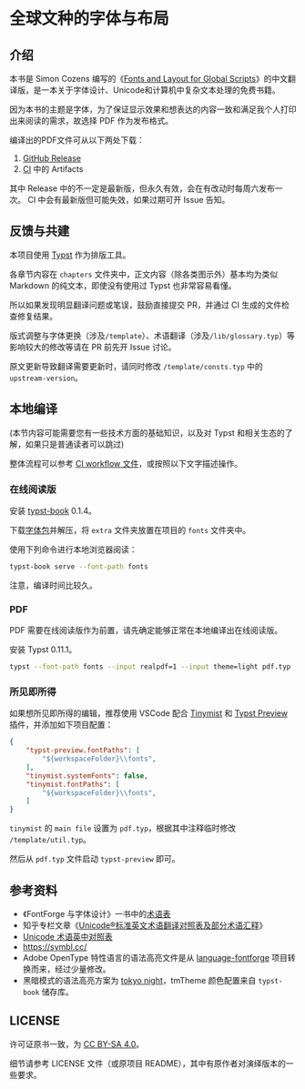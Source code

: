# 全球文种的字体与布局

## 介绍

本书是 Simon Cozens 编写的《[Fonts and Layout for Global Scripts](https://simoncozens.github.io/fonts-and-layout/)》的中文翻译版，是一本关于字体设计、Unicode和计算机中复杂文本处理的免费书籍。

因为本书的主题是字体，为了保证显示效果和想表达的内容一致和满足我个人打印出来阅读的需求，故选择 PDF 作为发布格式。

编译出的PDF文件可从以下两处下载：

1. [GitHub Release](https://github.com/7sDream/fonts-and-layout-zhCN/releases/latest)
2. [CI](https://github.com/7sDream/fonts-and-layout-zhCN/actions/workflows/ci.yaml) 中的 Artifacts

其中 Release 中的不一定是最新版，但永久有效，会在有改动时每周六发布一次。
CI 中会有最新版但可能失效，如果过期可开 Issue 告知。

## 反馈与共建

本项目使用 [Typst](https://github.com/typst/typst) 作为排版工具。

各章节内容在 `chapters` 文件夹中，正文内容（除各类图示外）基本均为类似 Markdown 的纯文本，即使没有使用过 Typst 也非常容易看懂。

所以如果发现明显翻译问题或笔误，鼓励直接提交 PR，并通过 CI 生成的文件检查修复结果。

版式调整与字体更换（涉及`/template`）、术语翻译（涉及`/lib/glossary.typ`）等影响较大的修改等请在 PR 前先开 Issue 讨论。

原文更新导致翻译需要更新时，请同时修改 `/template/consts.typ` 中的 `upstream-version`。

## 本地编译

(本节内容可能需要您有一些技术方面的基础知识，以及对 Typst 和相关生态的了解，如果只是普通读者可以跳过)

整体流程可以参考 [CI workflow 文件](https://github.com/7sDream/fonts-and-layout-zhCN/blob/master/.github/workflows/action-build.yaml)，或按照以下文字描述操作。

### 在线阅读版

安装 [typst-book](https://github.com/Myriad-Dreamin/typst-book) 0.1.4。

下载[字体包](https://github.com/7sDream/fonts-and-layout-zhCN/releases/tag/extra-fonts%2F20240601)并解压，将 `extra` 文件夹放置在项目的 `fonts` 文件夹中。

使用下列命令进行本地浏览器阅读：

```bash
typst-book serve --font-path fonts
```

注意，编译时间比较久。

### PDF

PDF 需要在线阅读版作为前置，请先确定能够正常在本地编译出在线阅读版。

安装 Typst 0.11.1。

```bash
typst --font-path fonts --input realpdf=1 --input theme=light pdf.typ
```

### 所见即所得

如果想所见即所得的编辑，推荐使用 VSCode 配合 [Tinymist](https://github.com/Myriad-Dreamin/tinymist) 和 [Typst Preview](https://github.com/Enter-tainer/typst-preview) 插件，并添加如下项目配置：

```json
{
    "typst-preview.fontPaths": [
        "${workspaceFolder}\\fonts",
    ],
    "tinymist.systemFonts": false,
    "tinymist.fontPaths": [
        "${workspaceFolder}\\fonts",
    ]
}
```

`tinymist` 的 `main file` 设置为 `pdf.typ`，根据其中注释临时修改 `/template/util.typ`。

然后从 `pdf.typ` 文件启动 `typst-preview` 即可。

## 参考资料

- 《FontForge 与字体设计》一书中的[术语表](http://designwithfontforge.com/zh-CN/Glossary.html)
- 知乎专栏文章《[Unicode®标准英文术语翻译对照表及部分术语汇释](https://zhuanlan.zhihu.com/p/79246427)》
- [Unicode 术语英中对照表](https://www.unicode.org/terminology/term_en_zh_Hans_CN.html)
- <https://symbl.cc/>
- Adobe OpenType 特性语言的语法高亮文件是从 [language-fontforge](https://github.com/Alhadis/language-fontforge) 项目转换而来，经过少量修改。
- 黑暗模式的语法高亮方案为 [tokyo night](https://github.com/enkia/tokyo-night-vscode-theme)，tmTheme 颜色配置来自 `typst-book` 储存库。

## LICENSE

许可证原书一致，为 [CC BY-SA 4.0](https://creativecommons.org/licenses/by-sa/4.0/deed.zh-hans)。

细节请参考 LICENSE 文件（或原项目 README），其中有原作者对演绎版本的一些要求。
